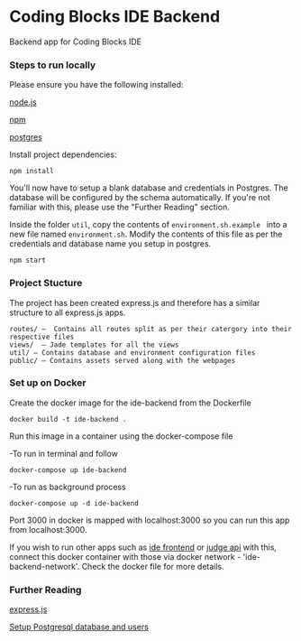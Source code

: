 # Coding Blocks IDE Backend
Backend app for Coding Blocks IDE

### Steps to run locally

Please ensure you have the following installed:


[node.js]("https://nodejs.org/en/")

[npm]("https://www.npmjs.com/")

[postgres]("https://www.postgresql.org/")

Install project dependencies:

````
npm install
````

You'll now have to setup a blank database and credentials in Postgres. The database will be configured by the schema automatically. If you're not familiar with this, please use the "Further Reading" section.

Inside the folder ````util````, copy the contents of ````environment.sh.example ```` into a new file named ````environment.sh````. Modify the contents of this file as per the credentials and database name you setup in postgres.

````
npm start
````


### Project Stucture

The project has been created express.js and therefore has a similar structure to all express.js apps.

````
routes/ –  Contains all routes split as per their catergory into their respective files
views/  – Jade templates for all the views
util/ – Contains database and environment configuration files
public/ – Contains assets served along with the webpages
````

### Set up on Docker
Create the docker image for the ide-backend from the Dockerfile
```terminal
docker build -t ide-backend .
```

Run this image in a container using the docker-compose file

-To run in terminal and follow
```
docker-compose up ide-backend
```
-To run as background process
```
docker-compose up -d ide-backend
```
Port 3000 in docker is mapped with localhost:3000 so you can run this app from localhost:3000.

If you wish to run other apps such as [ide frontend](https://github.com/coding-blocks/ide) or [judge api](https://github.com/coding-blocks/judge-api) with this, connect this docker container with those via docker network - 'ide-backend-network'. Check the docker file for more details.

### Further Reading

[express.js]("https://expressjs.com/")

[Setup Postgresql database and users]("https://www.techrepublic.com/blog/diy-it-guy/diy-a-postgresql-database-server-setup-anyone-can-handle/")

